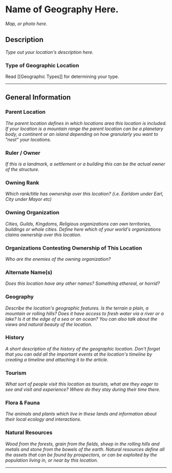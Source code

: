 # Name of Geography Here.
*Map, or photo here.*

## Description
*Type out your location's description here.*

### Type of Geographic Location
Read [[Geographic Types]] for determining your type.

---

## General Information
### Parent Location
*The parent location defines in which locations area this location is included. If your location is a mountain range the parent location can be a planetary body, a continent or an island depending on how granularly you want to "nest" your locations.*

### Ruler / Owner
*If this is a landmark, a settlement or a building this can be the actual owner of the structure.*

### Owning Rank
*Which rank/title has ownership over this location? (i.e. Earldom under Earl, City under Mayor etc)*

### Owning Organization
*Cities, Guilds, Kingdoms, Religious organizations can own territories, buildings or whole cities. Define here which of your world's organizations claims ownership over this location.*

### Organizations Contesting Ownership of This Location
*Who are the enemies of the owning organization?*

### Alternate Name(s)
*Does this location have any other names? Something ethereal, or horrid?*

### Geography
*Describe the location's geographic features. Is the terrain a plain, a mountain or rolling hills? Does it have access to fresh water via a river or a lake? Is it at the edge of a sea or an ocean? You can also talk about the views and natural beauty of the location.*

### History
*A short description of the history of the geographic location. Don't forget that you can add all the important events at the location's timeline by creating a timeline and attaching it to the article.*

### Tourism
*What sort of people visit this location as tourists, what are they eager to see and visit and experience? Where do they stay during their time there.*

### Flora & Fauna
*The animals and plants which live in these lands and information about their local ecology and interactions.*

### Natural Resources
*Wood from the forests, grain from the fields, sheep in the rolling hills and metals and stone from the bowels of the earth. Natural resources define all the assets that can be found by prospectors, or can be exploited by the population living in, or near by this location.*

---